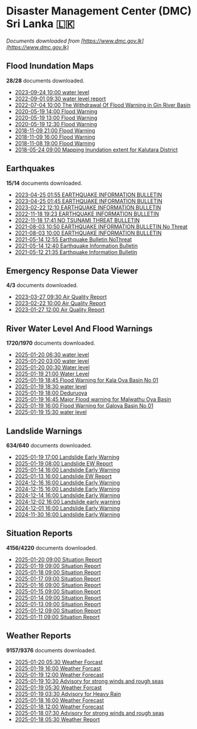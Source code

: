 # Disaster Management Center (DMC) Sri Lanka :sri_lanka:

*Documents downloaded from [https://www.dmc.gov.lk](https://www.dmc.gov.lk)*

## Flood Inundation Maps

**28/28** documents downloaded.

* [2023-09-24 10:00 water level](data/flood-inundation-maps/20230924.1000.water-level.pdf)
* [2022-09-01 09:30 water level report](data/flood-inundation-maps/20220901.0930.water-level-report.pdf)
* [2022-07-04 10:00 The Withdrawal Of Flood Warning in Gin River Basin](data/flood-inundation-maps/20220704.1000.the-withdrawal-of-flood-warning-in-gin-river-basin.pdf)
* [2020-05-19 14:00 Flood Warning](data/flood-inundation-maps/20200519.1400.flood-warning.pdf)
* [2020-05-19 13:00 Flood Warning](data/flood-inundation-maps/20200519.1300.flood-warning.pdf)
* [2020-05-19 12:30 Flood Warning](data/flood-inundation-maps/20200519.1230.flood-warning.pdf)
* [2018-11-09 21:00 Flood Warning](data/flood-inundation-maps/20181109.2100.flood-warning.PDF)
* [2018-11-09 16:00 Flood Warning](data/flood-inundation-maps/20181109.1600.flood-warning.PDF)
* [2018-11-08 19:00 Flood Warning](data/flood-inundation-maps/20181108.1900.flood-warning.PDF)
* [2018-05-24 09:00 Mapping Inundation extent for Kalutara District](data/flood-inundation-maps/20180524.0900.mapping-inundation-extent-for-kalutara-district.pdf)

## Earthquakes

**15/14** documents downloaded.

* [2023-04-25 01:55 EARTHQUAKE INFORMATION BULLETIN](data/earthquakes/20230425.0155.earthquake-information-bulletin.pdf)
* [2023-04-25 01:45 EARTHQUAKE INFORMATION BULLETIN](data/earthquakes/20230425.0145.earthquake-information-bulletin.pdf)
* [2023-02-22 12:10 EARTHQUAKE INFORMATION BULLETIN](data/earthquakes/20230222.1210.earthquake-information-bulletin.pdf)
* [2022-11-18 19:23 EARTHQUAKE INFORMATION BULLETIN](data/earthquakes/20221118.1923.earthquake-information-bulletin.pdf)
* [2022-11-18 17:41 NO TSUNAMI THREAT BULLETIN](data/earthquakes/20221118.1741.no-tsunami-threat-bulletin.pdf)
* [2021-08-03 10:50 EARTHQUAKE INFORMATION BULLETIN No Threat](data/earthquakes/20210803.1050.earthquake-information-bulletin-no-threat.pdf)
* [2021-08-03 10:00 EARTHQUAKE INFORMATION BULLETIN](data/earthquakes/20210803.1000.earthquake-information-bulletin.pdf)
* [2021-05-14 12:55 Earthquake Bulletin NoThreat](data/earthquakes/20210514.1255.earthquake-bulletin-nothreat.pdf)
* [2021-05-14 12:40 Earthquake Information Bulletin](data/earthquakes/20210514.1240.earthquake-information-bulletin.pdf)
* [2021-05-12 21:35 Earthquake Information Bulletin](data/earthquakes/20210512.2135.earthquake-information-bulletin.pdf)

## Emergency Response Data Viewer

**4/3** documents downloaded.

* [2023-03-27 09:30 Air Quality Report](data/emergency-response-data-viewer/20230327.0930.air-quality-report.pdf)
* [2023-02-22 10:00 Air Quality Report](data/emergency-response-data-viewer/20230222.1000.air-quality-report.pdf)
* [2023-01-27 12:00 Air Quality Report](data/emergency-response-data-viewer/20230127.1200.air-quality-report.pdf)

## River Water Level And Flood Warnings

**1720/1970** documents downloaded.

* [2025-01-20 06:30 water level](data/river-water-level-and-flood-warnings/20250120.0630.water-level.jpg)
* [2025-01-20 03:00 water level](data/river-water-level-and-flood-warnings/20250120.0300.water-level.jpg)
* [2025-01-20 00:30 Water level](data/river-water-level-and-flood-warnings/20250120.0030.water-level.jpg)
* [2025-01-19 21:00 Water Level](data/river-water-level-and-flood-warnings/20250119.2100.water-level.jpg)
* [2025-01-19 18:45 Flood Warning for Kala Oya Basin  No 01](data/river-water-level-and-flood-warnings/20250119.1845.flood-warning-for-kala-oya-basin-no-01.pdf)
* [2025-01-19 18:30 water level](data/river-water-level-and-flood-warnings/20250119.1830.water-level.png)
* [2025-01-19 18:00 Deduruoya](data/river-water-level-and-flood-warnings/20250119.1800.deduruoya.pdf)
* [2025-01-19 16:45 Major Flood warning for Malwathu Oya Basin](data/river-water-level-and-flood-warnings/20250119.1645.major-flood-warning-for-malwathu-oya-basin.pdf)
* [2025-01-19 16:00 Flood Warning for Galoya Basin  No 01](data/river-water-level-and-flood-warnings/20250119.1600.flood-warning-for-galoya-basin-no-01.pdf)
* [2025-01-19 15:30 water level](data/river-water-level-and-flood-warnings/20250119.1530.water-level.jpg)

## Landslide Warnings

**634/640** documents downloaded.

* [2025-01-19 17:00 Landslide Early Warning](data/landslide-warnings/20250119.1700.landslide-early-warning.pdf)
* [2025-01-19 08:00 Landslide EW Report](data/landslide-warnings/20250119.0800.landslide-ew-report.pdf)
* [2025-01-14 16:00 Landslide Early Warning](data/landslide-warnings/20250114.1600.landslide-early-warning.pdf)
* [2025-01-13 16:00 Landslide EW Report](data/landslide-warnings/20250113.1600.landslide-ew-report.pdf)
* [2024-12-16 16:00 Landslide Early Warning](data/landslide-warnings/20241216.1600.landslide-early-warning.pdf)
* [2024-12-15 16:00 Landslide Early Warning](data/landslide-warnings/20241215.1600.landslide-early-warning.pdf)
* [2024-12-14 16:00 Landslide Early Warning](data/landslide-warnings/20241214.1600.landslide-early-warning.pdf)
* [2024-12-02 16:00 Landslide early warning](data/landslide-warnings/20241202.1600.landslide-early-warning.pdf)
* [2024-12-01 16:00 Landslide Early Warning](data/landslide-warnings/20241201.1600.landslide-early-warning.pdf)
* [2024-11-30 16:00 Landslide Early Warning](data/landslide-warnings/20241130.1600.landslide-early-warning.pdf)

## Situation Reports

**4156/4220** documents downloaded.

* [2025-01-20 09:00 Situation Report](data/situation-reports/20250120.0900.situation-report.pdf)
* [2025-01-19 09:00 Situation Report](data/situation-reports/20250119.0900.situation-report.pdf)
* [2025-01-18 09:00 Situation Report](data/situation-reports/20250118.0900.situation-report.pdf)
* [2025-01-17 09:00 Situation Report](data/situation-reports/20250117.0900.situation-report.pdf)
* [2025-01-16 09:00 Situation Report](data/situation-reports/20250116.0900.situation-report.pdf)
* [2025-01-15 09:00 Situation Report](data/situation-reports/20250115.0900.situation-report.pdf)
* [2025-01-14 09:00 Situation Report](data/situation-reports/20250114.0900.situation-report.pdf)
* [2025-01-13 09:00 Situation Report](data/situation-reports/20250113.0900.situation-report.pdf)
* [2025-01-12 09:00 Situation Report](data/situation-reports/20250112.0900.situation-report.pdf)
* [2025-01-11 09:00 Situation Report](data/situation-reports/20250111.0900.situation-report.pdf)

## Weather Reports

**9157/9376** documents downloaded.

* [2025-01-20 05:30 Weather Forcast](data/weather-reports/20250120.0530.weather-forcast.pdf)
* [2025-01-19 16:00 Weather Forcast](data/weather-reports/20250119.1600.weather-forcast.pdf)
* [2025-01-19 12:00 Weather Forecast](data/weather-reports/20250119.1200.weather-forecast.pdf)
* [2025-01-19 10:30 Advisory for strong winds and rough seas](data/weather-reports/20250119.1030.advisory-for-strong-winds-and-rough-seas.pdf)
* [2025-01-19 05:30 Weather Forcast](data/weather-reports/20250119.0530.weather-forcast.pdf)
* [2025-01-19 03:30 Advisory for Heavy Rain](data/weather-reports/20250119.0330.advisory-for-heavy-rain.pdf)
* [2025-01-18 16:00 Weather Forecast](data/weather-reports/20250118.1600.weather-forecast.pdf)
* [2025-01-18 12:00 Weather Forecast](data/weather-reports/20250118.1200.weather-forecast.pdf)
* [2025-01-18 07:30 Advisory for strong winds and rough seas](data/weather-reports/20250118.0730.advisory-for-strong-winds-and-rough-seas.pdf)
* [2025-01-18 05:30 Weather Report](data/weather-reports/20250118.0530.weather-report.pdf)
